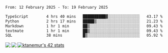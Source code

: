 <!--START_SECTION:waka-->

```txt
From: 12 February 2025 - To: 19 February 2025

TypeScript        4 hrs 40 mins   ██████████▓░░░░░░░░░░░░░░   43.17 %
Python            2 hrs 17 mins   █████▒░░░░░░░░░░░░░░░░░░░   21.23 %
Markdown          1 hr 1 min      ██▒░░░░░░░░░░░░░░░░░░░░░░   09.43 %
textmate          1 hr 1 min      ██▒░░░░░░░░░░░░░░░░░░░░░░   09.43 %
SQL               38 mins         █▒░░░░░░░░░░░░░░░░░░░░░░░   05.92 %
```

<!--END_SECTION:waka-->
<a href="https://github.com/anuraghazra/github-readme-stats">
  <img align="left" src="https://github-readme-stats.vercel.app/api?username=Tanesan&count_private=true&show_icons=true" />
<img align="left" src="https://github-readme-stats.vercel.app/api/top-langs/?username=Tanesan" />
</a>

[![ktanemur's 42 stats](https://badge42.vercel.app/api/v2/cl1wslf6s002109l771rng2w8/stats?cursusId=21&coalitionId=62)](https://github.com/JaeSeoKim/badge42)
